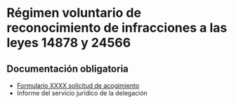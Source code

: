 # Régimen voluntario de reconocimiento de infracciones a las leyes 14878 y 24566

## Documentación obligatoria

* [Formulario XXXX solicitud de acogimiento]()
* Informe del servicio jurídico de la delegación
